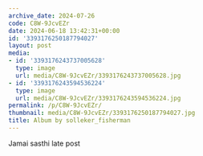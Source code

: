 ```yaml
---
archive_date: 2024-07-26
code: C8W-9JcvEZr
date: 2024-06-18 13:42:31+00:00
id: '3393176250187794027'
layout: post
media:
- id: '3393176243737005628'
  type: image
  url: media/C8W-9JcvEZr/3393176243737005628.jpg
- id: '3393176243594536224'
  type: image
  url: media/C8W-9JcvEZr/3393176243594536224.jpg
permalink: /p/C8W-9JcvEZr/
thumbnail: media/C8W-9JcvEZr/3393176250187794027.jpg
title: Album by solleker_fisherman
---
```


Jamai sasthi late post